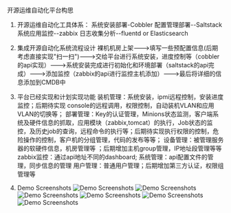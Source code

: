 ﻿开源运维自动化平台构思
1. 开源运维自动化工具体系：
系统安装部署-Cobbler
配置管理部署--Saltstack
系统应用监控--zabbix
日志收集分析--fluentd or Elasticsearch
 
2. 集成开源自动化系统流程设计
  裸机机房上架--->填写一些预配置信息(后期考虑直接实现"扫一扫")--->交给平台进行系统安装，进度控制等（cobbler的api实现）--->系统安装完成进行初始化和环境部署（saltstack的api完成）--->添加监控（zabbix的api进行监控主机添加）--->最后将详细的信息添加到CMDB中
 
3. 平台已经实现和计划实现功能
装机管理：系统安装，ipmi远程控制，安装进度监控；后期待实现 console的远程调用，权限控制，自动装机VLAN和应用VLAN的切换等；
部署管理：Key的认证管理，Minions状态监测，客户端系统及硬件信息的抓取，应用模块（zabbix,tomcat）的执行，Job状态的监控，及历史job的查询，远程命令的执行等；后期待实现执行权限的控制，危险操作的控制，客户机的分组管理，代码的发布等等；
设备管理：被管理服务器的软硬件信息，机房管理等 ；后期增加主机group管理，IP地址段管理等等
zabbix监控：通过api地址不同的dashboard;
系统管理：api配置文件的管理，同步信息的管理
用户管理：普通用户管理；后期增加第三方认证，权限组管理等
4. Demo Screenshots
![Demo Screenshots](https://github.com/Elivis/opsa-master/blob/master/demo/menu.jpg)
![Demo Screenshots](https://github.com/Elivis/opsa-master/blob/master/demo/install_form.jpg)
![Demo Screenshots](https://github.com/Elivis/opsa-master/blob/master/demo/install_status.jpg)
![Demo Screenshots](https://github.com/Elivis/opsa-master/blob/master/demo/salt_keys.jpg)
![Demo Screenshots](https://github.com/Elivis/opsa-master/blob/master/demo/salt_job.jpg)
![Demo Screenshots](https://github.com/Elivis/opsa-master/blob/master/demo/salt_minions.jpg)






